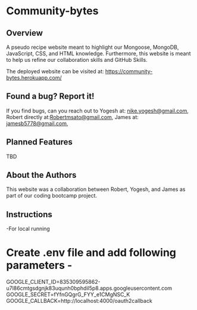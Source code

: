 # Community-bytes
## Overview
A pseudo recipe website meant to highlight our Mongoose, MongoDB, JavaScript, CSS, and HTML knowledge. Furthermore, this website is meant to help us refine our collaboration skills and GitHub Skills.

The deployed website can be visited at: https://community-bytes.herokuapp.com/

## Found a bug? Report it!
If you find bugs, can you reach out to Yogesh at: nike.yogesh@gmail.com, Robert directly at:Robertmsato@gmail.com, James at: jamesb5778@gmail.com,

## Planned Features
TBD

## About the Authors
This website was a collaboration between Robert, Yogesh, and James as part of our coding bootcamp project.

## Instructions
-For local running
# Create .env file and add following parameters -
GOOGLE_CLIENT_ID=835309595862-u7l86cmtgsdgnjk83uqunh0bphdil5p8.apps.googleusercontent.com
GOOGLE_SECRET=fYfnGQgrG_FYY_e1CMgNSC_K
GOOGLE_CALLBACK=http://localhost:4000/oauth2callback
